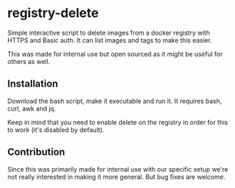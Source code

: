 # registry-delete
Simple interactive script to delete images from a docker registry with HTTPS and Basic auth. It can list images and tags to make this easier.

This was made for internal use but open sourced as it might be useful for others as well.

## Installation
Download the bash script, make it executable and run it. It requires bash, curl, awk and jq.

Keep in mind that you need to enable delete on the registry in order for this to work (it's disabled by default).

## Contribution
Since this was primarily made for internal use with our specific setup we're not really interested in making it more general. But bug fixes are welcome.
